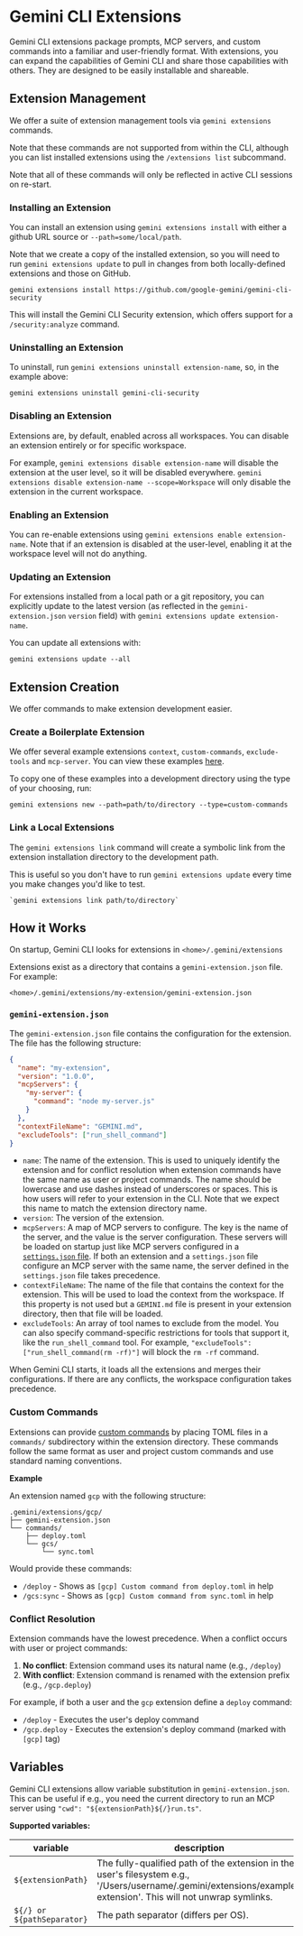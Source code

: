 # Gemini CLI Extensions

Gemini CLI extensions package prompts, MCP servers, and custom commands into a familiar and user-friendly format. With extensions, you can expand the capabilities of Gemini CLI and share those capabilities with others. They are designed to be easily installable and shareable.

## Extension Management

We offer a suite of extension management tools via `gemini extensions` commands.

Note that these commands are not supported from within the CLI, although you can list installed extensions using the `/extensions list` subcommand.

Note that all of these commands will only be reflected in active CLI sessions on re-start.

### Installing an Extension

You can install an extension using `gemini extensions install` with either a github URL source or `--path=some/local/path`.

Note that we create a copy of the installed extension, so you will need to run `gemini extensions update` to pull in changes from both locally-defined extensions and those on GitHub.

```
gemini extensions install https://github.com/google-gemini/gemini-cli-security
```

This will install the Gemini CLI Security extension, which offers support for a `/security:analyze` command.

### Uninstalling an Extension

To uninstall, run `gemini extensions uninstall extension-name`, so, in the example above:

```
gemini extensions uninstall gemini-cli-security
```

### Disabling an Extension

Extensions are, by default, enabled across all workspaces. You can disable an extension entirely or for specific workspace.

For example, `gemini extensions disable extension-name` will disable the extension at the user level, so it will be disabled everywhere. `gemini extensions disable extension-name --scope=Workspace` will only disable the extension in the current workspace.

### Enabling an Extension

You can re-enable extensions using `gemini extensions enable extension-name`. Note that if an extension is disabled at the user-level, enabling it at the workspace level will not do anything.

### Updating an Extension

For extensions installed from a local path or a git repository, you can explicitly update to the latest version (as reflected in the `gemini-extension.json` `version` field) with `gemini extensions update extension-name`.

You can update all extensions with:

```
gemini extensions update --all
```

## Extension Creation

We offer commands to make extension development easier.

### Create a Boilerplate Extension

We offer several example extensions `context`, `custom-commands`, `exclude-tools` and `mcp-server`. You can view these examples [here](https://github.com/google-gemini/gemini-cli/tree/main/packages/cli/src/commands/extensions/examples).

To copy one of these examples into a development directory using the type of your choosing, run:

```
gemini extensions new --path=path/to/directory --type=custom-commands
```

### Link a Local Extensions

The `gemini extensions link` command will create a symbolic link from the extension installation directory to the development path.

This is useful so you don't have to run `gemini extensions update` every time you make changes you'd like to test.

```
`gemini extensions link path/to/directory`
```

## How it Works

On startup, Gemini CLI looks for extensions in `<home>/.gemini/extensions`

Extensions exist as a directory that contains a `gemini-extension.json` file. For example:

`<home>/.gemini/extensions/my-extension/gemini-extension.json`

### `gemini-extension.json`

The `gemini-extension.json` file contains the configuration for the extension. The file has the following structure:

```json
{
  "name": "my-extension",
  "version": "1.0.0",
  "mcpServers": {
    "my-server": {
      "command": "node my-server.js"
    }
  },
  "contextFileName": "GEMINI.md",
  "excludeTools": ["run_shell_command"]
}
```

- `name`: The name of the extension. This is used to uniquely identify the extension and for conflict resolution when extension commands have the same name as user or project commands. The name should be lowercase and use dashes instead of underscores or spaces. This is how users will refer to your extension in the CLI. Note that we expect this name to match the extension directory name.
- `version`: The version of the extension.
- `mcpServers`: A map of MCP servers to configure. The key is the name of the server, and the value is the server configuration. These servers will be loaded on startup just like MCP servers configured in a [`settings.json` file](./cli/configuration.md). If both an extension and a `settings.json` file configure an MCP server with the same name, the server defined in the `settings.json` file takes precedence.
- `contextFileName`: The name of the file that contains the context for the extension. This will be used to load the context from the workspace. If this property is not used but a `GEMINI.md` file is present in your extension directory, then that file will be loaded.
- `excludeTools`: An array of tool names to exclude from the model. You can also specify command-specific restrictions for tools that support it, like the `run_shell_command` tool. For example, `"excludeTools": ["run_shell_command(rm -rf)"]` will block the `rm -rf` command.

When Gemini CLI starts, it loads all the extensions and merges their configurations. If there are any conflicts, the workspace configuration takes precedence.

### Custom Commands

Extensions can provide [custom commands](./cli/commands.md#custom-commands) by placing TOML files in a `commands/` subdirectory within the extension directory. These commands follow the same format as user and project custom commands and use standard naming conventions.

**Example**

An extension named `gcp` with the following structure:

```
.gemini/extensions/gcp/
├── gemini-extension.json
└── commands/
    ├── deploy.toml
    └── gcs/
        └── sync.toml
```

Would provide these commands:

- `/deploy` - Shows as `[gcp] Custom command from deploy.toml` in help
- `/gcs:sync` - Shows as `[gcp] Custom command from sync.toml` in help

### Conflict Resolution

Extension commands have the lowest precedence. When a conflict occurs with user or project commands:

1. **No conflict**: Extension command uses its natural name (e.g., `/deploy`)
2. **With conflict**: Extension command is renamed with the extension prefix (e.g., `/gcp.deploy`)

For example, if both a user and the `gcp` extension define a `deploy` command:

- `/deploy` - Executes the user's deploy command
- `/gcp.deploy` - Executes the extension's deploy command (marked with `[gcp]` tag)

## Variables

Gemini CLI extensions allow variable substitution in `gemini-extension.json`. This can be useful if e.g., you need the current directory to run an MCP server using `"cwd": "${extensionPath}${/}run.ts"`.

**Supported variables:**

| variable                   | description                                                                                                                                                     |
| -------------------------- | --------------------------------------------------------------------------------------------------------------------------------------------------------------- |
| `${extensionPath}`         | The fully-qualified path of the extension in the user's filesystem e.g., '/Users/username/.gemini/extensions/example-extension'. This will not unwrap symlinks. |
| `${/} or ${pathSeparator}` | The path separator (differs per OS).                                                                                                                            |
